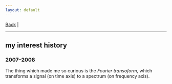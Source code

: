 ```yaml
---
layout: default
---
```


[Back](/index.md) | 
* * *

## my interest history
### 2007&ndash;2008
The thing which made me so curious is the *Fourier transoform*, which transforms a signal (on time axis) to a spectrum (on frequency axis).
